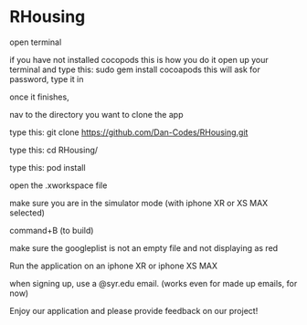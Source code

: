 # RHousing

open terminal

if you have not installed cocopods this is how you do it
open up your terminal and type this: sudo gem install cocoapods
this will ask for password, type it in

once it finishes, 

nav to the directory you want to clone the app

type this: git clone https://github.com/Dan-Codes/RHousing.git

type this: cd RHousing/

type this: pod install 

open the .xworkspace file

make sure you are in the simulator mode (with iphone XR or XS MAX selected)

command+B (to build)

make sure the googleplist is not an empty file and not displaying as red

Run the application on an iphone XR or iphone XS MAX 

when signing up, use a @syr.edu email. (works even for made up emails, for now)

Enjoy our application and please provide feedback on our project!

